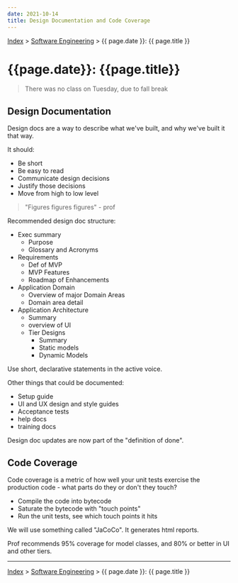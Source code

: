 ```yaml
---
date: 2021-10-14
title: Design Documentation and Code Coverage
---
```


[Index](../../../index.md) > [Software Engineering](./index.md) > {{ page.date }}: {{ page.title }}

# {{page.date}}: {{page.title}}

> There was no class on Tuesday, due to fall break

## Design Documentation

Design docs are a way to describe what we've built, and why we've built it that way.

It should:

- Be short
- Be easy to read
- Communicate design decisions
- Justify those decisions
- Move from high to low level

> "Figures figures figures" - prof

Recommended design doc structure:

- Exec summary
    - Purpose
    - Glossary and Acronyms
- Requirements
    - Def of MVP
    - MVP Features
    - Roadmap of Enhancements
- Application Domain
    - Overview of major Domain Areas
    - Domain area detail
- Application Architecture
    - Summary
    - overview of UI
    - Tier Designs
        - Summary
        - Static models
        - Dynamic Models

Use short, declarative statements in the active voice.

Other things that could be documented:

- Setup guide
- UI and UX design and style guides
- Acceptance tests
- help docs
- training docs

Design doc updates are now part of the "definition of done".

## Code Coverage

Code coverage is a metric of how well your unit tests exercise the production code - what parts do they or don't they touch?

- Compile the code into bytecode
- Saturate the bytecode with "touch points"
- Run the unit tests, see which touch points it hits

We will use something called "JaCoCo". It generates html reports.

Prof recommends 95% coverage for model classes, and 80% or better in UI and other tiers.

---

[Index](../../../index.md) > [Software Engineering](./index.md) > {{ page.date }}: {{ page.title }}
